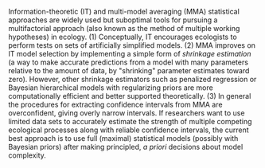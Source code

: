 Information-theoretic (IT) and multi-model averaging (MMA) statistical approaches are widely used but suboptimal tools for pursuing a multifactorial approach (also known as the method of multiple working hypotheses) in ecology. (1) Conceptually, IT encourages ecologists to perform tests on sets of artificially simplified models. (2) MMA improves on IT model selection by implementing a simple form of *shrinkage estimation* (a way to make accurate predictions from a model with many parameters relative to the amount of data, by "shrinking" parameter estimates toward zero). However, other shrinkage estimators such as penalized regression or Bayesian hierarchical models with regularizing priors are more computationally efficient and better supported theoretically. (3) In general the procedures for extracting confidence intervals from MMA are overconfident, giving overly narrow intervals. If researchers want to use limited data sets to accurately estimate the strength of multiple competing ecological processes along with reliable confidence intervals, the current best approach is to use full (maximal) statistical models (possibly with Bayesian priors) after making principled, *a priori* decisions about model complexity.
